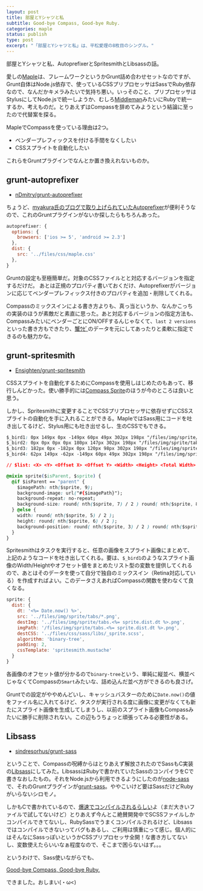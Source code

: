 ```yaml
---
layout: post
title: 部屋とYシャツと私
subtitle: Good-bye Compass, Good-bye Ruby.
categories: maple
status: publish
type: post
excerpt: "「部屋とYシャツと私」は、平松愛理の8枚目のシングル。"
---
```


部屋とYシャツと私、AutoprefixerとSpritesmithとLibsassの話。

愛しの[Maple](https://github.com/t32k/maple)は、フレームワークというかGrunt詰め合わせセットなのですが、Grunt自体はNode.js依存で、使っているCSSプリプロセッサはSassでRuby依存なので、なんだかキメラみたいで気持ち悪い。いっそのこと、プリプロセッサはStylusにしてNode.jsで統一しようか、むしろ[Middleman](http://middlemanapp.com/)みたいにRubyで統一するか、考えものだ。とりあえずはCompassを辞めてみようという結論に至ったので代替案を探る。


MapleでCompassを使っている理由は2つ。

+ ベンダープレフィックスを付ける手間をなくしたい
+ CSSスプライトを自動化したい

これらをGruntプラグインでなんとか置き換えれないものか。

## grunt-autoprefixer

+ [nDmitry/grunt-autoprefixer](https://github.com/nDmitry/grunt-autoprefixer)

ちょうど、[myakura氏のブログで取り上げられていたAutoprefixer](http://myakura.hatenablog.com/entry/2013/09/30/035244)が便利そうなので、これのGruntプラグインがないか探したらもちろんあった。

```js
autoprefixer: {
  options: {
    browsers: ['ios >= 5', 'android >= 2.3']
  },
  dist: {
    src: '../files/css/maple.css'
  },
}
```

Gruntの設定も至極簡単だ。対象のCSSファイルとと対応するバージョンを指定するだけだ。
あとは正規のプロパティ書いておくだけ、Autoprefixerがバージョンに応じてベンダープレフィックス付きのプロパティを追加・削除してくれる。

Compassのミックスインによる書き方よりも、真っ当というか、なんかこっちの実装のほうが素敵だと素直に思った。あと対応するバージョンの指定方法も、CompassみたいにベンダーごとにON/OFFするんじゃなくて、`last 2 versions`といった書き方もできたり、[蟹ｳｾﾞ](https://twitter.com/tacamy/status/398400127259262977)のデータを元にしてあったりと柔軟に指定できるのも魅力かな。

## grunt-spritesmith

+ [Ensighten/grunt-spritesmith](https://github.com/Ensighten/grunt-spritesmith)

CSSスプライトを自動化するためにCompassを使用しはじめたのもあって、移行しんどかった。使い勝手的には[Compass Sprite](https://gist.github.com/t32k/e65534b5a8bb124e1cbe)のほうが今のところは良いと思う。 

しかし、Spritesmithに変更することでCSSプリプロセッサに依存せずにCSSスプライトの自動化を手に入れることができる。MapleではSass用にコードを吐き出してるけど、Stylus用にも吐き出せるし、生のCSSでもできる。

```css
$_bird1: 0px 149px 0px -149px 60px 49px 302px 198px "/files/img/sprite/tabs.1383826639213.png";
$_bird2: 0px 0px 0px 0px 180px 147px 302px 198px "/files/img/sprite/tabs.1383826639213.png";
$_bird3: 182px 0px -182px 0px 120px 98px 302px 198px "/files/img/sprite/tabs.1383826639213.png";
$_bird4: 62px 149px -62px -149px 60px 49px 302px 198px "/files/img/sprite/tabs.1383826639213.png";

// $list: <X> <Y> <Offset X> <Offset Y> <Width> <Height> <Total Width> <Total Height> <Image Path>

@mixin sprite($isParent, $sprite) {
  @if $isParent == "parent" {
    $imagePath: nth($sprite, 9);
    background-image: url("#{$imagePath}");
    background-repeat: no-repeat;
    background-size: round( nth($sprite, 7) / 2 ) round( nth($sprite, 8) / 2 );
  } @else {
    width: round( nth($sprite, 5) / 2 );
    height: round( nth($sprite, 6) / 2 );
    background-position: round( nth($sprite, 3) / 2 ) round( nth($sprite, 4) / 2 );
  }
}
```

Spritesmithはタスクを実行すると、任意の画像をスプライト画像にまとめて、上記のようなコードを吐き出してくれる。要は、`$_bird1`のようなスプライト画像のWidth/Heightやオフセット値をまとめたリスト型の変数を提供してくれるので、あとはそのデータを使って自分で独自のミックスイン（Retina対応している）を作成すればよい。このデータさえあればCompassの関数を使わなくて良くなる。


```js
sprite: {
  dist: {
    dt: '<%= Date.now() %>',
    src: '../files/img/sprite/tabs/*.png',
    destImg: '../files/img/sprite/tabs.<%= sprite.dist.dt %>.png',
    imgPath: '/files/img/sprite/tabs.<%= sprite.dist.dt %>.png',
    destCSS: '../files/css/sass/libs/_sprite.scss',
    algorithm: 'binary-tree',
    padding: 2,
    cssTemplate: 'spritesmith.mustache'
  }
}
```
各画像のオフセット値が分かるので`binary-tree`という、単純に縦並べ、横並べじゃなくてCompassの`Smart`みたいな、詰め込んだ並べ方ができるのも良さげ。

Gruntでの設定がややめんどいし、キャッシュバスターのために`Date.now()`の値をファイル名に入れてるけど、タスクが実行される度に画像に変更がなくても新たにスプライト画像を生成してしまうし、以前のスプライト画像もCompassみたいに勝手に削除されない。この辺もうちょっと頑張ってみる必要性がある。


## Libsass

+ [sindresorhus/grunt-sass](https://github.com/sindresorhus/grunt-sass)

ということで、Compassの呪縛からはとりあえず解放されたのでSassもC実装の[Libsass](http://libsass.org/)にしてみた。LibsassはRubyで書かれていたSassのコンパイラをCで書きなおしたもの。それをNode.jsから利用できるようにしたのが[node-sass](https://github.com/andrew/node-sass)で、それのGruntプラグインが[grunt-sass](https://github.com/sindresorhus/grunt-sass)。ややこいけど要はSassだけどRubyがいらないシロモノ。


しかもCで書かれているので、[爆速でコンパイルされるらしい](http://www.damln.com/log/sassc-and-bourbon-it-works/)よ（まだ大きいファイルで試してないけど）とりあえず今んとこ絶賛開発中でSCSSファイルしかコンパイルできてないし、RubySassでうまくコンパイルされるけど、Libsassではコンパイルできないってバグもあるし、ご利用は慎重にって感じ。個人的にはそんなにSassっぽいというかCSSプリプロセッサ全開！な書き方してないし、変数使えたらいいなぁ程度なので、そこまで困らないはず。。。

というわけで、Sass使いながらでも、

[Good-bye Compass, Good-bye Ruby.](https://github.com/t32k/maple/commit/fb621dbda3634b25575618b16a49560a4000a5d2)

できました。おしまい(・ω<)


